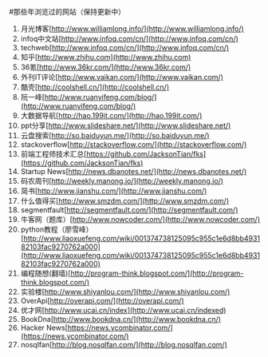 #那些年浏览过的网站（保持更新中）


1. 月光博客[http://www.williamlong.info/](http://www.williamlong.info/)
2. infoq中文站[http://www.infoq.com/cn/](http://www.infoq.com/cn/)
3. techweb[http://www.infoq.com/cn/](http://www.infoq.com/cn/)
4. 知乎[http://www.zhihu.com](http://www.zhihu.com)
5. 36氪[http://www.36kr.com/](http://www.36kr.com/)
6. 外刊IT评论[http://www.vaikan.com/](http://www.vaikan.com/)
7. 酷壳[http://coolshell.cn/](http://coolshell.cn/)
8. 阮一峰[http://www.ruanyifeng.com/blog/](http://www.ruanyifeng.com/blog/)
9. 大数据导航[http://hao.199it.com/](http://hao.199it.com/)
10. ppt分享[http://www.slideshare.net/](http://www.slideshare.net/)
11. 云盘搜索[http://so.baiduyun.me/](http://so.baiduyun.me/)
12. stackoverflow[http://stackoverflow.com/](http://stackoverflow.com/)
13. 前端工程师技术汇总[https://github.com/JacksonTian/fks](https://github.com/JacksonTian/fks)
14. Startup News[http://news.dbanotes.net/](http://news.dbanotes.net/)
15. 码农周刊[http://weekly.manong.io/](http://weekly.manong.io/)
16. 简书[http://www.jianshu.com/](http://www.jianshu.com/)
17. 什么值得买[http://www.smzdm.com/](http://www.smzdm.com/)
18. segmentfault[http://segmentfault.com/](http://segmentfault.com/)
19. 牛客网（题库）[http://www.nowcoder.com/](http://www.nowcoder.com/)
20. python教程（廖雪峰）[http://www.liaoxuefeng.com/wiki/001374738125095c955c1e6d8bb493182103fac9270762a000](http://www.liaoxuefeng.com/wiki/001374738125095c955c1e6d8bb493182103fac9270762a000)
21. 编程随想(翻墙)[http://program-think.blogspot.com/](http://program-think.blogspot.com/)
22. 实验楼[http://www.shiyanlou.com/](http://www.shiyanlou.com/)
23. OverApi[http://overapi.com/](http://overapi.com/)
24. 优才网[http://www.ucai.cn/index](http://www.ucai.cn/indexed)
25. BookDna[http://www.bookdna.cn/](http://www.bookdna.cn/)
26. Hacker News[https://news.ycombinator.com/](https://news.ycombinator.com/)
27. nosqlfan[http://blog.nosqlfan.com/](http://blog.nosqlfan.com/)